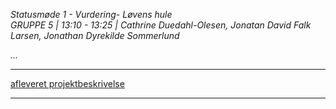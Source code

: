 *Statusmøde 1 - Vurdering- Løvens hule*    
*GRUPPE 5 | 13:10 - 13:25 | Cathrine Duedahl-Olesen, Jonatan David Falk Larsen, Jonathan Dyrekilde Sommerlund*

*...*

----------------------------------------------------------------------------------

[afleveret projektbeskrivelse](dokument.pdf)



----------------------------------------------------------------------------------
